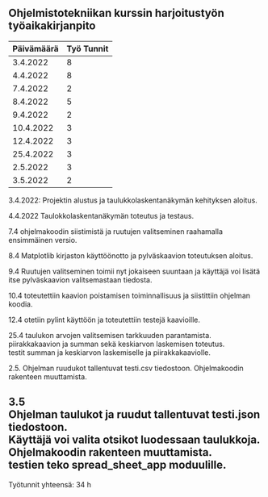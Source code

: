 ## Ohjelmistotekniikan kurssin harjoitustyön työaikakirjanpito  

| Päivämäärä    | Työ Tunnit    |
| ------------- | ------------- |
| 3.4.2022      |   8            |
| 4.4.2022      |   8            |
|7.4.2022       |   2            |
|8.4.2022       |   5            |
|9.4.2022       |   2            |
|10.4.2022      |   3            |
|12.4.2022      |   3            |
|25.4.2022      |   3            |
|2.5.2022       |   3            |
|3.5.2022       |   2            |


3.4.2022:
Projektin alustus ja taulukkolaskentanäkymän kehityksen aloitus.

4.4.2022
Taulokkolaskentanäkymän toteutus ja testaus.

7.4
ohjelmakoodin siistimistä ja ruutujen valitseminen raahamalla ensimmäinen versio.

8.4
Matplotlib kirjaston käyttöönotto ja pylväskaavion toteutuksen aloitus.

9.4
Ruutujen valitseminen toimii nyt jokaiseen suuntaan ja käyttäjä voi lisätä itse pylväskaavion valitsemastaan tiedosta.

10.4 
toteutettiin kaavion poistamisen toiminnallisuus ja siistittiin ohjelman koodia.

12.4
otetiin pylint käyttöön ja toteutettiin testejä kaavioille.

25.4
taulukon arvojen valitsemisen tarkkuuden parantamista.  
piirakkakaavion ja summan sekä keskiarvon laskemisen toteutus.  
testit summan ja keskiarvon laskemiselle ja piirakkakaaviolle.  

2.5.
Ohjelman ruudukot tallentuvat testi.csv tiedostoon.
Ohjelmakoodin rakenteen muuttamista.

3.5  
Ohjelman taulukot ja ruudut tallentuvat testi.json tiedostoon.  
Käyttäjä voi valita otsikot luodessaan taulukkoja.  
Ohjelmakoodin rakenteen muuttamista.  
testien teko spread_sheet_app moduulille.  
------------------
Työtunnit yhteensä: 34 h
